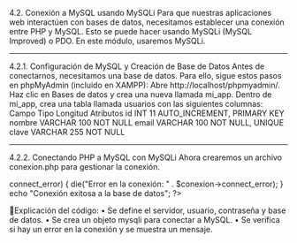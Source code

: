 4.2. Conexión a MySQL usando MySQLi
Para que nuestras aplicaciones web interactúen con bases de datos, necesitamos establecer una conexión entre PHP y MySQL. Esto se puede hacer usando MySQLi (MySQL Improved) o PDO. En este módulo, usaremos MySQLi.
________________________________________
4.2.1. Configuración de MySQL y Creación de Base de Datos
Antes de conectarnos, necesitamos una base de datos. Para ello, sigue estos pasos en phpMyAdmin (incluido en XAMPP):
Abre http://localhost/phpmyadmin/.
Haz clic en Bases de datos y crea una nueva llamada mi_app.
Dentro de mi_app, crea una tabla llamada usuarios con las siguientes columnas:
Campo	Tipo	Longitud	Atributos
id	INT	11	AUTO_INCREMENT, PRIMARY KEY
nombre	VARCHAR	100	NOT NULL
email	VARCHAR	100	NOT NULL, UNIQUE
clave	VARCHAR	255	NOT NULL
________________________________________
4.2.2. Conectando PHP a MySQL con MySQLi
Ahora crearemos un archivo conexion.php para gestionar la conexión.
<?php
$servidor = "localhost";
$usuario = "root";
$clave = "";
$base_datos = "mi_app";

// Crear conexión
$conexion = new mysqli($servidor, $usuario, $clave, $base_datos);

// Verificar conexión
if ($conexion->connect_error) {
    die("Error en la conexión: " . $conexion->connect_error);
}

echo "Conexión exitosa a la base de datos";
?>

📌Explicación del código:
•	Se define el servidor, usuario, contraseña y base de datos.
•	Se crea un objeto mysqli para conectar a MySQL.
•	Se verifica si hay un error en la conexión y se muestra un mensaje.